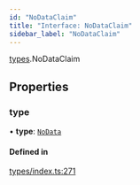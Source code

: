 ```yaml
---
id: "NoDataClaim"
title: "Interface: NoDataClaim"
sidebar_label: "NoDataClaim"
---
```


[types](../../../modules/Types/Types.md).NoDataClaim

## Properties

### type

• **type**: [`NoData`](../../../enums/Types/ClaimType/ClaimType.md#nodata)

#### Defined in

[types/index.ts:271](https://github.com/PolymeshAssociation/polymesh-sdk/blob/31fdce23/src/types/index.ts#L271)
